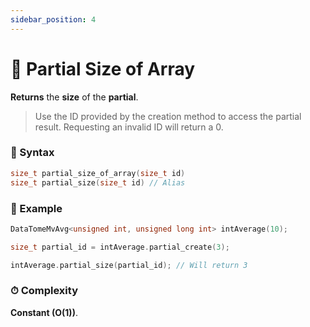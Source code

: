 ```yaml
---
sidebar_position: 4
---
```


# 📏 Partial Size of Array

**Returns** the **size** of the **partial**.

> Use the ID provided by the creation method to access the partial result.
> Requesting an invalid ID will return a 0.

### 📝 Syntax

```cpp
size_t partial_size_of_array(size_t id)
size_t partial_size(size_t id) // Alias
```

### 🔮 Example

```cpp
DataTomeMvAvg<unsigned int, unsigned long int> intAverage(10);

size_t partial_id = intAverage.partial_create(3);

intAverage.partial_size(partial_id); // Will return 3
```

### ⏱ Complexity

**Constant (O(1))**.
